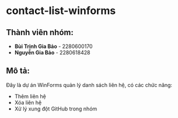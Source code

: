 # contact-list-winforms
## Thành viên nhóm:
- **Bùi Trịnh Gia Bảo** - 2280600170
- **Nguyễn Gia Bảo** - 2280618428

## Mô tả:
Đây là dự án WinForms quản lý danh sách liên hệ, có các chức năng:
- Thêm liên hệ
- Xóa liên hệ
- Xử lý xung đột GitHub trong nhóm